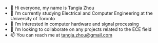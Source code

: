 - 👋 Hi everyone, my name is Tangia Zhou
- 🌱 I’m currently studying Electrical and Computer Engineering at the University of Toronto
- 👀 I’m interested in computer hardware and signal processing
- 💞️ I’m looking to collaborate on any projects related to the ECE field
- 📫 You can reach me at tangia.zhou@gmail.com

<!---
tangiazhou/tangiazhou is a ✨ special ✨ repository because its `README.md` (this file) appears on your GitHub profile.
You can click the Preview link to take a look at your changes.
--->
